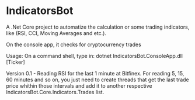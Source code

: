 # IndicatorsBot
A .Net Core project to automatize the calculation or some trading indicators, like (RSI, CCI, Moving Averages and etc.).

On the console app, it checks for cryptocurrency trades

Usage: On a command shell, type in:
dotnet IndicatorsBot.ConsoleApp.dll [Ticker]


Version 0.1 - Reading RSI for the last 1 minute at Bitfinex. 
			  For reading 5, 15, 60 minutes and so on, you just need to create threads that get the last trade price whithin those intervals and add it to another respective IndicatorsBot.Core.Indicators.Trades list.